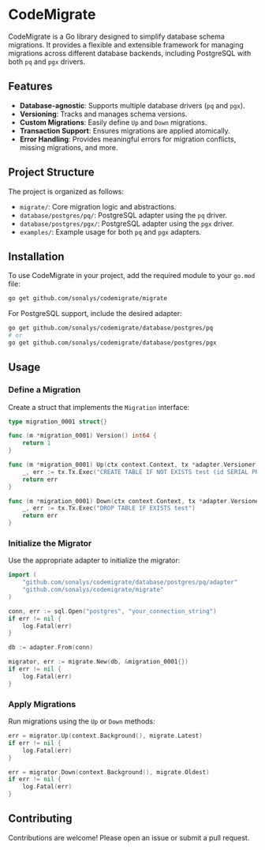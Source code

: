 # CodeMigrate

CodeMigrate is a Go library designed to simplify database schema migrations. It provides a flexible and extensible framework for managing migrations across different database backends, including PostgreSQL with both `pq` and `pgx` drivers.

## Features

- **Database-agnostic**: Supports multiple database drivers (`pq` and `pgx`).
- **Versioning**: Tracks and manages schema versions.
- **Custom Migrations**: Easily define `Up` and `Down` migrations.
- **Transaction Support**: Ensures migrations are applied atomically.
- **Error Handling**: Provides meaningful errors for migration conflicts, missing migrations, and more.

## Project Structure

The project is organized as follows:

- `migrate/`: Core migration logic and abstractions.
- `database/postgres/pq/`: PostgreSQL adapter using the `pq` driver.
- `database/postgres/pgx/`: PostgreSQL adapter using the `pgx` driver.
- `examples/`: Example usage for both `pq` and `pgx` adapters.

## Installation

To use CodeMigrate in your project, add the required module to your `go.mod` file:

```bash
go get github.com/sonalys/codemigrate/migrate
```

For PostgreSQL support, include the desired adapter:

```bash
go get github.com/sonalys/codemigrate/database/postgres/pq
# or
go get github.com/sonalys/codemigrate/database/postgres/pgx
```

## Usage

### Define a Migration

Create a struct that implements the `Migration` interface:

```go
type migration_0001 struct{}

func (m *migration_0001) Version() int64 {
	return 1
}

func (m *migration_0001) Up(ctx context.Context, tx *adapter.Versioner[*sql.Tx]) error {
	_, err := tx.Tx.Exec("CREATE TABLE IF NOT EXISTS test (id SERIAL PRIMARY KEY, name TEXT)")
	return err
}

func (m *migration_0001) Down(ctx context.Context, tx *adapter.Versioner[*sql.Tx]) error {
	_, err := tx.Tx.Exec("DROP TABLE IF EXISTS test")
	return err
}
```

### Initialize the Migrator

Use the appropriate adapter to initialize the migrator:

```go
import (
	"github.com/sonalys/codemigrate/database/postgres/pq/adapter"
	"github.com/sonalys/codemigrate/migrate"
)

conn, err := sql.Open("postgres", "your_connection_string")
if err != nil {
	log.Fatal(err)
}

db := adapter.From(conn)

migrator, err := migrate.New(db, &migration_0001{})
if err != nil {
	log.Fatal(err)
}
```

### Apply Migrations

Run migrations using the `Up` or `Down` methods:

```go
err = migrator.Up(context.Background(), migrate.Latest)
if err != nil {
	log.Fatal(err)
}

err = migrator.Down(context.Background(), migrate.Oldest)
if err != nil {
	log.Fatal(err)
}
```

## Contributing

Contributions are welcome! Please open an issue or submit a pull request.
